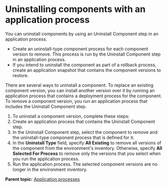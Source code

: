 # Uninstalling components with an application process

You can uninstall components by using an Uninstall Component step in an application process.

-   Create an uninstall-type component process for each component version to remove. This process is run by the Uninstall Component step in an application process.
-   If you intend to uninstall the component as part of a rollback process, create an application snapshot that contains the component versions to restore.

There are several ways to uninstall a component. To replace an existing component version, you can install another version over it by running an application process that contains a deployment process for the component. To remove a component version, you run an application process that includes the Uninstall Component step.

1.  To uninstall a component version, complete these steps:
2.   Create an application process that contains the Uninstall Component step. 
3.   In the Uninstall Component step, select the component to remove and the uninstall-type component process that is defined for it. 
4.   In the **Uninstall Type** field, specify **All Existing** to remove all versions of the component from the environment's inventory. Otherwise, specify **All Selected For Process** to remove only the versions that you select when you run the application process. 
5.   Run the application process. The selected component versions are no longer in the environment inventory.

**Parent topic:** [Application processes](../topics/app_process.md)

